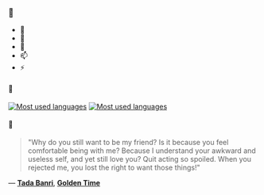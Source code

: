 ### 👋

- 🔭
- 🌱
- 💬
- 📫
- ⚡

#### 🧏

[![Most used languages](https://github-readme-stats-aynah.vercel.app/api/top-langs/?username=aynh&theme=solarized-dark&langs_count=6&layout=compact&hide_title=true)](https://github.com/anuraghazra/github-readme-stats#gh-dark-mode-only)
[![Most used languages](https://github-readme-stats-aynah.vercel.app/api/top-langs/?username=aynh&theme=solarized-light&langs_count=6&layout=compact&hide_title=true)](https://github.com/anuraghazra/github-readme-stats#gh-light-mode-only)

#### 💬

> "Why do you still want to be my friend? Is it because you feel comfortable being with me? Because I understand your awkward and useless self, and yet still love you? Quit acting so spoiled. When you rejected me, you lost the right to want those things!"

&mdash; [**Tada Banri**](https://myanimelist.net/character.php?q=Tada%20Banri&cat=character), [**Golden Time**](https://myanimelist.net/search/all?q=Golden%20Time&cat=all)
